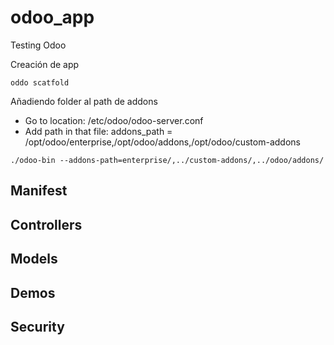 # odoo_app

Testing Odoo

Creación de app

```
oddo scatfold
```

Añadiendo folder al path de addons

- Go to location: /etc/odoo/odoo-server.conf
- Add path in that file: addons_path = /opt/odoo/enterprise,/opt/odoo/addons,/opt/odoo/custom-addons

```
./odoo-bin --addons-path=enterprise/,../custom-addons/,../odoo/addons/
```

## Manifest

## Controllers

## Models

## Demos

## Security


